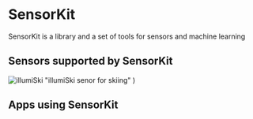 # SensorKit

SensorKit is a library and a set of tools for sensors and machine learning

## Sensors supported by SensorKit

![illumiSki](https://github.com/kevinash/SensorKit/blob/master/assets/illumiski.PNG) "illumiSki senor for skiing" )

## Apps using SensorKit

